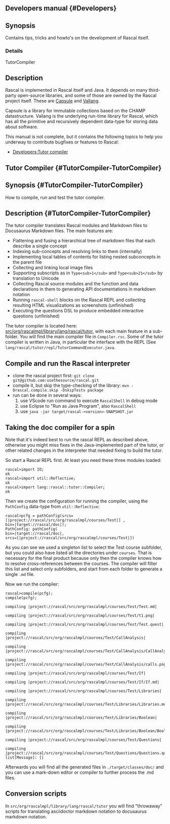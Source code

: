 ## Developers manual {#Developers}

## Synopsis

Contains tips, tricks and howto's on the development of Rascal itself.

### Details 

TutorCompiler

## Description

Rascal is implemented in Rascal itself and Java. It depends on many third-party
open-source libraries, and some of those are owned by the Rascal project itself.
These are [Capsule](http://github.com/usethesource/capsule) and [Vallang](http://github.com/usethesource/vallang). 

Capsule is a library for immutable collections based on the CHAMP datastructure. Vallang is the underlying run-time library for Rascal, which has all the primitive and recursively dependent data-type for storing data about software.

This manual is not complete, but it contains the following topics to help you underway to contribute bugfixes or features to Rascal:

* [Developers:Tutor compiler](/Developers.md#TutorCompiler-TutorCompiler)

## Tutor Compiler {#TutorCompiler-TutorCompiler}

## Synopsis {#TutorCompiler-TutorCompiler}

How to compile, run and test the tutor compiler.

## Description {#TutorCompiler-TutorCompiler}

The tutor compiler translates Rascal modules and Markdown files to Docusaurus Markdown files. The main features are:

* Flattening and fusing a hierarchical tree of markdown files that each describe a single concept
* Indexing sub-concepts and resolving links to them (internally)
* Implementing local tables of contents for listing nested subconcepts in the parent file
* Collecting and linking local image files
* Supporting subscripts as in `Type<sub>1</sub>` and `Type<sub>21</sub>` by translation to Unicode
* Collecting Rascal source modules and the function and data declarations in them to generating API documentations in markdown notation
* Running `rascal-shell` blocks on the Rascal REPL and collecting resulting HTML visualizations as screenshots (unfinished)
* Executing the questions DSL to produce embedded interactive questions (unfinished)

The tutor compiler is located here: [src/org/rascalmpl/library/lang/rascal/tutor](https://github.com/usethesource/rascal/tree/main/src/org/rascalmpl/library/lang/rascal/tutor), with each main feature in a sub-folder. You will find the main compiler file in `Compiler.rsc`. Some of the tutor compiler is written in Java, in particular the interface with the REPL (See `lang/rascal/tutor/repl/TutorCommandExecutor.java`.

## Compile and run the Rascal interpreter

* clone the rascal project first: `git clone git@github.com:usethesource/rascal.git`
* compile it, but skip the type-checking of the library: `mvn -Drascal.compile.skip -DskipTests package`
* run can be done in several ways:
   1. use VScode run command to execute `RascalShell` in debug mode
   2. use Eclipse to "Run as Java Program", also `RascalShell`
   4. use `java -jar target/rascal-<version>-SNAPSHOT.jar`

 
## Taking the doc compiler for a spin

Note that it's indeed best to run the rascal REPL as described above, otherwise you might miss fixes in the Java-implemented part of the tutor, or other related changes in the interpreter that needed fixing to build the tutor.

So start a Rascal REPL first. At least you need these three modules loaded:


```rascal-shell
rascal>import IO;
ok
rascal>import util::Reflective;
ok
rascal>import lang::rascal::tutor::Compiler;
ok
```

Then we create the configuration for running the compiler, using the `PathConfig` data-type from `util::Reflective`:


```rascal-shell
rascal>pcfg = pathConfig(srcs=[|project://rascal/src/org/rascalmpl/courses/Test|] , bin=|target://rascal/doc|);
PathConfig: pathConfig(
bin=|target://rascal/doc|,
srcs=[|project://rascal/src/org/rascalmpl/courses/Test|])
```

As you can see we used a singleton list to select the Test course subfolder, but you could also have listed all the directories under `courses`. That is necessary for the final product because only then the compiler knows how to resolve cross-references between the courses. The compiler will filter this list and select only subfolders, and start from each folder to generate a single `.md` file. 

Now we run the compiler:


```rascal-shell
rascal>compile(pcfg);
compile(pcfg);
compiling |project://rascal/src/org/rascalmpl/courses/Test/Test.md|
compiling |project://rascal/src/org/rascalmpl/courses/Test/t1.png|
compiling |project://rascal/src/org/rascalmpl/courses/Test/Test.quest|
compiling |project://rascal/src/org/rascalmpl/courses/Test/CallAnalysis|
compiling |project://rascal/src/org/rascalmpl/courses/Test/CallAnalysis/CallAnalysis.md|
compiling |project://rascal/src/org/rascalmpl/courses/Test/CallAnalysis/calls.png|
compiling |project://rascal/src/org/rascalmpl/courses/Test/If|
compiling |project://rascal/src/org/rascalmpl/courses/Test/If/If.md|
compiling |project://rascal/src/org/rascalmpl/courses/Test/Libraries|
compiling |project://rascal/src/org/rascalmpl/courses/Test/Libraries/Libraries.md|
compiling |project://rascal/src/org/rascalmpl/courses/Test/Libraries/Boolean|
compiling |project://rascal/src/org/rascalmpl/courses/Test/Libraries/Boolean/Boolean.remote|
compiling |project://rascal/src/org/rascalmpl/courses/Test/Questions|
compiling |project://rascal/src/org/rascalmpl/courses/Test/Questions/Questions.questions|
list[Message]: []
```

Afterwards you will find all the generated files in `./target/classes/doc/` and you can use a mark-down editor or compiler to further process the .md files.

## Conversion scripts

In `src/org/rascalmpl/library/lang/rascal/tutor` you will find "throwaway" scripts for translating asciidoctor markdown notation to docusaurus markdown notation.

